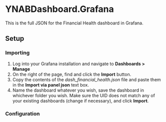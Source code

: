 # YNABDashboard.Grafana

This is the full JSON for the Financial Health dashboard in Grafana.

## Setup

### Importing

1. Log into your Grafana installation and navigate to **Dashboards > Manage**
2. On the right of the page, find and click the **Import** button.
3. Copy the contents of the *dash_financial_health.json* file and paste them in the **Import via panel json** text box.
4. Name the dashboard whatever you wish, save the dashboard in whichever folder you wish.  Make sure the UID does not match any of your existing dashboards (change if necessary), and click **Import**.

### Configuration
